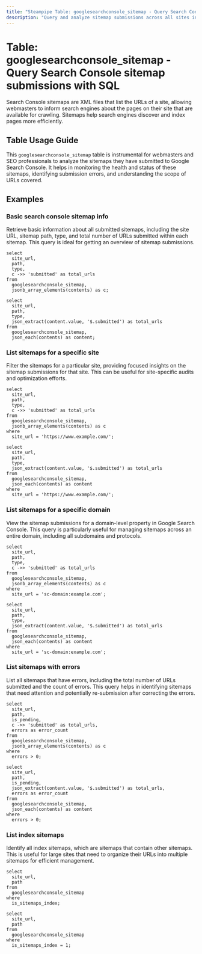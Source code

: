 ```yaml
---
title: "Steampipe Table: googlesearchconsole_sitemap - Query Search Console sitemap submissions with SQL"
description: "Query and analyze sitemap submissions across all sites in Google Search Console, including details on types, submitted URLs, and errors."
---
```


# Table: googlesearchconsole_sitemap - Query Search Console sitemap submissions with SQL

Search Console sitemaps are XML files that list the URLs of a site, allowing webmasters to inform search engines about the pages on their site that are available for crawling. Sitemaps help search engines discover and index pages more efficiently.

## Table Usage Guide

This `googlesearchconsole_sitemap` table is instrumental for webmasters and SEO professionals to analyze the sitemaps they have submitted to Google Search Console. It helps in monitoring the health and status of these sitemaps, identifying submission errors, and understanding the scope of URLs covered.

## Examples

### Basic search console sitemap info
Retrieve basic information about all submitted sitemaps, including the site URL, sitemap path, type, and total number of URLs submitted within each sitemap. This query is ideal for getting an overview of sitemap submissions.

```sql+postgres
select
  site_url,
  path,
  type,
  c ->> 'submitted' as total_urls
from
  googlesearchconsole_sitemap,
  jsonb_array_elements(contents) as c;
```

```sql+sqlite
select
  site_url,
  path,
  type,
  json_extract(content.value, '$.submitted') as total_urls
from
  googlesearchconsole_sitemap,
  json_each(contents) as content;
```

### List sitemaps for a specific site
Filter the sitemaps for a particular site, providing focused insights on the sitemap submissions for that site. This can be useful for site-specific audits and optimization efforts.

```sql+postgres
select
  site_url,
  path,
  type,
  c ->> 'submitted' as total_urls
from
  googlesearchconsole_sitemap,
  jsonb_array_elements(contents) as c
where
  site_url = 'https://www.example.com/';
```

```sql+sqlite
select
  site_url,
  path,
  type,
  json_extract(content.value, '$.submitted') as total_urls
from
  googlesearchconsole_sitemap,
  json_each(contents) as content
where
  site_url = 'https://www.example.com/';
```

### List sitemaps for a specific domain
View the sitemap submissions for a domain-level property in Google Search Console. This query is particularly useful for managing sitemaps across an entire domain, including all subdomains and protocols.

```sql+postgres
select
  site_url,
  path,
  type,
  c ->> 'submitted' as total_urls
from
  googlesearchconsole_sitemap,
  jsonb_array_elements(contents) as c
where
  site_url = 'sc-domain:example.com';
```

```sql+sqlite
select
  site_url,
  path,
  type,
  json_extract(content.value, '$.submitted') as total_urls
from
  googlesearchconsole_sitemap,
  json_each(contents) as content
where
  site_url = 'sc-domain:example.com';
```

### List sitemaps with errors
List all sitemaps that have errors, including the total number of URLs submitted and the count of errors. This query helps in identifying sitemaps that need attention and potentially re-submission after correcting the errors.

```sql+postgres
select
  site_url,
  path,
  is_pending,
  c ->> 'submitted' as total_urls,
  errors as error_count
from
  googlesearchconsole_sitemap,
  jsonb_array_elements(contents) as c
where
  errors > 0;
```

```sql+sqlite
select
  site_url,
  path,
  is_pending,
  json_extract(content.value, '$.submitted') as total_urls,
  errors as error_count
from
  googlesearchconsole_sitemap,
  json_each(contents) as content
where
  errors > 0;
```

### List index sitemaps
Identify all index sitemaps, which are sitemaps that contain other sitemaps. This is useful for large sites that need to organize their URLs into multiple sitemaps for efficient management.

```sql+postgres
select
  site_url,
  path
from
  googlesearchconsole_sitemap
where
  is_sitemaps_index;
```

```sql+sqlite
select
  site_url,
  path
from
  googlesearchconsole_sitemap
where
  is_sitemaps_index = 1;
```